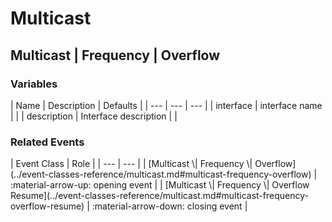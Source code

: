 # Multicast


## Multicast | Frequency | Overflow




<h3>Variables</h3>
| Name | Description | Defaults |
| --- | --- | --- |
| interface | interface name |  |
| description | Interface description |  |



<h3>Related Events</h3>
| Event Class | Role |
| --- | --- |
| [Multicast \| Frequency \| Overflow](../event-classes-reference/multicast.md#multicast-frequency-overflow) | :material-arrow-up: opening event |
| [Multicast \| Frequency \| Overflow Resume](../event-classes-reference/multicast.md#multicast-frequency-overflow-resume) | :material-arrow-down: closing event |


